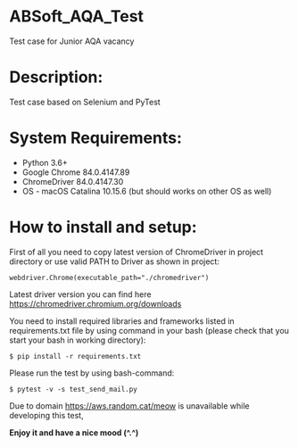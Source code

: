# ABSoft_AQA_Test
Test case for Junior AQA vacancy
##
# Description:
Test case based on Selenium and PyTest 

# System Requirements:
* Python 3.6+
* Google Chrome 84.0.4147.89
* ChromeDriver 84.0.4147.30
* OS - macOS Catalina 10.15.6 (but should works on other OS as well)


# How to install and setup:
First of all you need to copy latest version of ChromeDriver in project directory or use valid PATH to Driver as shown in project:
```
webdriver.Chrome(executable_path="./chromedriver")
```
Latest driver version you can find here https://chromedriver.chromium.org/downloads 

You need to install required libraries and frameworks listed in requirements.txt file by using command in your bash (please check that you start your bash in working directory):

```
$ pip install -r requirements.txt
```
Please run the test by using bash-command:
```
$ pytest -v -s test_send_mail.py
```

Due to domain https://aws.random.cat/meow is unavailable while developing this test, 

**Enjoy it and have a nice mood (^.^)**

